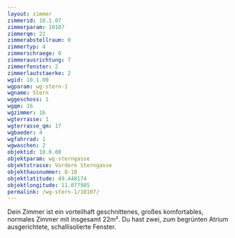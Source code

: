 ```yaml
---
layout: zimmer
zimmerid: 10.1.07
zimmerparam: 10107
zimmerqm: 22
zimmerabstellraum: 0
zimmertyp: 4
zimmerschraege: 0
zimmerausrichtung: 7
zimmerfenster: 2
zimmerlautstaerke: 2
wgid: 10.1.00
wgparam: wg-stern-1
wgname: Stern
wggeschoss: 1
wgqm: 16
wgzimmer: 16
wgterrasse: 1
wgterrasse_qm: 17
wgbaeder: 4
wgfahrrad: 1
wgwaschen: 2
objektid: 10.0.00
objektparam: wg-sterngasse
objektstrasse: Vordere Sterngasse
objekthausnummer: 8-10
objektlatitude: 49.448174
objektlongitude: 11.077985
permalink: /wg-stern-1/10107/
---
```

Dein Zimmer ist ein vorteilhaft geschnittenes, großes komfortables, normales Zimmer mit insgesamt 22m². Du hast zwei, zum begrünten Atrium ausgerichtete, schallisolierte Fenster. 